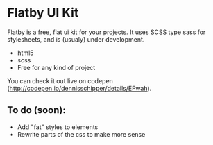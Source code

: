 Flatby UI Kit
=========

Flatby is a free, flat ui kit for your projects. It uses SCSS type sass for stylesheets, and is (usualy) under development.

- html5
- scss
- Free for any kind of project

You can check it out live on codepen (http://codepen.io/dennisschipper/details/EFwah).

To do (soon):
--

- Add "fat" styles to elements
- Rewrite parts of the css to make more sense
